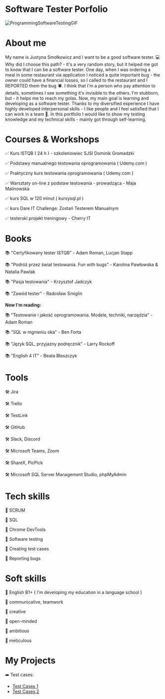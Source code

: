 # **Software Tester Porfolio** #

![ProgrammingSoftwareTestingGIF](https://user-images.githubusercontent.com/115885212/205501521-f52ed6f0-9018-4f1c-9fa4-1cca916d9027.gif)

# **About me** #

My name is Justyna Smołkowicz and I want to be a good software tester. 💻 Why did I choose this path? - it's a very random story, but it helped me got to know that I can be a software tester. One day, when I was ordering a meal in some restaurant via application I noticed a quite important bug - the owner could have a financial losses, so I called to the restaurant and I REPORTED them the bug 🕷️. I think that I'm a person who pay attention to details, sometimes I see something it's invisible to the others. I'm stubborn, but - it helps me to reach my golas. Now, my main goal is learning and developing as a software tester. Thanks to my diversified experience I have highly developed interpersonal skills - I like people and I feel satisfied that I can work in a team 🤝. In this portfolio I would like to show my testing knowledge and my technical skills - mainly got through self-learning. 

# **Courses & Workshops** #

✅ Kurs ISTQB ( 24 h ) - szkoleniowiec SJSI Dominik Gromadzki

✅ Podstawy manualnego testowania oprogramowania ( Udemy.com )

✅ Praktyczny kurs testowania oprogramowania ( Udemy.com )

✅ Warsztaty on-line z podstaw testowania - prowadząca - Maja Malinowska 

✅ kurs SQL w 120 minut ( kursysql.pl )

✅ kurs Dare IT Challenge: Zostań Testerem Manualnym 

✅ testerski projekt treningowy - Cherry IT


# **Books** #

📚 "Certyfikowany tester ISTQB" - Adam Roman, Lucjan Stapp

📚 "Podróż przez świat testowania. Fun with bugs" - Karolina Pawłowska & Natalia Pawlak

📚 "Pasja testowania" - Krzysztof Jadczyk

📚 "Zawód tester" - Radosław Smiglin

**Now I'm reading:**

📚 "Testowanie i jakość oprogramowania. Modele, techniki, narzędzia" - Adam Roman

📚 "SQL w mgnieniu oka" - Ben Forta

📚 "Język SQL, przyjazny podręcznik" - Larry Rockoff

📚 "English 4 IT" - Beata Błaszczyk


# **Tools** #

🛠️ Jira

🛠️ Trello

🛠️ TestLink

🛠️ GitHub

🛠️ Slack, Discord

🛠️ Microsoft Teams, Zoom

🛠️ ShareX, PicPick

🛠️ Microsoft SQL Server Management Studio, phpMyAdmin


# **Tech skills** #

🔶 SCRUM

🔶 SQL

🔶 Chrome DevTools

🔶 Software testing

🔶 Creating test cases

🔶 Reporting bugs


# **Soft skills** #

🌺 English B1+ ( I'm developing my education in a language school )

🌺 communicative, teamwork

🌺 creative 

🌺 open-minded

🌺 ambitious 

🌺 meticulous


# **My Projects** #

➡️ Test cases:

 - [Test Cases 1](https://docs.google.com/document/d/1kLjzC0C1I04cWWiRdDTVTXutFNVjs-JlOK93FaLRECs/edit)
 - [Test Cases 2](https://docs.google.com/document/d/1gUmnglk1dIJzhJGG3wIU-hTlP0L1GY8LYI6oGT6byhs/edit)
